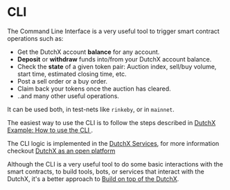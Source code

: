 # CLI
The Command Line Interface is a very useful tool to trigger smart contract operations such as:
* Get the DutchX account **balance** for any account.
* **Deposit** or **withdraw** funds into/from your DutchX account balance.
* Check the **state** of a given token pair: Auction index, sell/buy volume,
start time, estimated closing time, etc.
* Post a sell order or a buy order.
* Claim back your tokens once the auction has cleared.
* ..and many other useful operations.

It can be used both, in test-nets like `rinkeby`, or in `mainnet`.

The easiest way to use the CLI is to follow the steps described in
[DutchX Example: How to use the CLI ](https://github.com/gnosis/dx-cli).

The CLI logic is implemented in the [DutchX Services](https://github.com/gnosis/dx-services),
for more information checkout [DutchX as an open platform](./dutchx-as-an-open-platform.html)

Although the CLI is a very useful tool to do some basic interactions with the
smart contracts, to build tools, bots, or services that interact with the
DutchX, it's a better approach to [Build on top of the DutchX](./build-on-top-of-dutchx.html).
